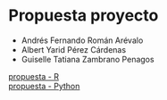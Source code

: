 # Propuesta proyecto

- Andrés Fernando Román Arévalo
- Albert Yarid Pérez Cárdenas
- Guiselle Tatiana Zambrano Penagos

[propuesta - R](jupyter/project_r.html) <br>
[propuesta - Python](jupyter/project_python.html)